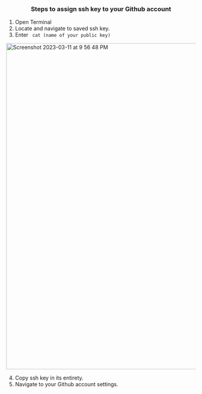 ### <p align=center> Steps to assign ssh key to your Github account </p>

1. Open Terminal
2. Locate and navigate to saved ssh key.
3. Enter <code> cat (name of your public key)</code>
<img width="866" alt="Screenshot 2023-03-11 at 9 56 48 PM" src="https://user-images.githubusercontent.com/124072294/224521690-bc831e9d-7571-4eb6-9205-59e78954d007.png">

4. Copy ssh key in its entirety.
5. Navigate to your Github account settings.
